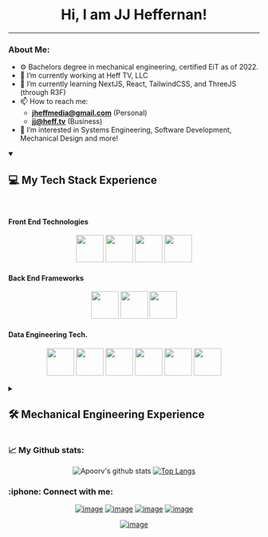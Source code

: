 <div align="center">
<h1>Hi, I am JJ Heffernan!</h1>
</div>
 
<hr/>

### About Me:
- ⚙️ Bachelors degree in mechanical engineering, certified EiT as of 2022.
- 🔭 I’m currently working at Heff TV, LLC
- 🌱 I’m currently learning NextJS, React, TailwindCSS, and ThreeJS (through R3F)<!-- OLD Learning experience: PySpark, SQLAlchemy, Kafka, Numpy/Pandas, HTML, Javascript, and a little PostgreSQL -->
- 📫 How to reach me: 
  - **[jheffmedia@gmail.com](mailto:jheffmedia@gmail.com)** (Personal)
  - **[jj@heff.tv](mailto:jj@heff.tv)** (Business)
- 👀 I’m interested in Systems Engineering, Software Development, Mechanical Design and more! 

<details open>
 <summary>
  
  ## 💻 My Tech Stack Experience
 
 </summary>
 <br>
 
 #### Front End Technologies
<p align="center">
 <img src="https://cdn.jsdelivr.net/gh/devicons/devicon/icons/javascript/javascript-original.svg" width="55"/>
 <img src="https://cdn.jsdelivr.net/gh/devicons/devicon/icons/react/react-original.svg" width="55"/>
 <img src="https://cdn.jsdelivr.net/gh/devicons/devicon/icons/bootstrap/bootstrap-original.svg" width="55"/>
 <img src="https://cdn.jsdelivr.net/gh/devicons/devicon/icons/tailwindcss/tailwindcss-plain.svg" width="55"/>
 </p>
 
#### Back End Frameworks
<p align="center">
 <img src="https://cdn.jsdelivr.net/gh/devicons/devicon/icons/django/django-plain.svg" width="55"/>
 <img src="https://cdn.jsdelivr.net/gh/devicons/devicon/icons/flask/flask-original.svg" width="55"/>
 <img src="https://cdn.jsdelivr.net/gh/devicons/devicon/icons/nodejs/nodejs-original.svg" width="55"/>
 </p>
 
#### Data Engineering Tech.
<p align="center">
 <img src="https://cdn.jsdelivr.net/gh/devicons/devicon/icons/python/python-original.svg" width="55"/>
 <img src="https://cdn.jsdelivr.net/gh/devicons/devicon/icons/jupyter/jupyter-original.svg" width="55"/>
 <img src="https://cdn.jsdelivr.net/gh/devicons/devicon/icons/pandas/pandas-original.svg" width="55"/>
 <img src="https://cdn.jsdelivr.net/gh/devicons/devicon/icons/numpy/numpy-original.svg" width="55"/>
 <img src="https://cdn.jsdelivr.net/gh/devicons/devicon/icons/postgresql/postgresql-original.svg" width="55"/>
 <img src="https://cdn.jsdelivr.net/gh/devicons/devicon/icons/apachekafka/apachekafka-original.svg" width="55"/>
 </p>

<details>
 <summary> 
  
  ## 🛠️ Mechanical Engineering Experience
  
 </summary>
 <br>
 
 <!-- #### Mechanical Design Software
<p align="center">
 <img src="https://cdn.jsdelivr.net/gh/devicons/devicon/icons/blender/blender-original.svg" width="55"/>
 </p>
 --> 
 <!--
 #### 3D Design Software
 <p align="center">
 <img src="https://cdn.jsdelivr.net/gh/devicons/devicon/icons/matlab/matlab-original.svg" width="55"/>
 <img src="https://cdn.jsdelivr.net/gh/devicons/devicon/icons/arduino/arduino-original.svg" width="55"/>
 <img src="https://cdn.jsdelivr.net/gh/devicons/devicon/icons/raspberrypi/raspberrypi-original.svg" width="55"/>
 <img src="https://cdn.jsdelivr.net/gh/devicons/devicon/icons/cplusplus/cplusplus-original.svg" width="55"/>
 </p>
 --> 
 #### Microcontrollers & Systems Development
<p align="center">
 <img src="https://cdn.jsdelivr.net/gh/devicons/devicon/icons/matlab/matlab-original.svg" width="55"/>
 <img src="https://cdn.jsdelivr.net/gh/devicons/devicon/icons/arduino/arduino-original.svg" width="55"/>
 <img src="https://cdn.jsdelivr.net/gh/devicons/devicon/icons/raspberrypi/raspberrypi-original.svg" width="55"/>
 <img src="https://cdn.jsdelivr.net/gh/devicons/devicon/icons/cplusplus/cplusplus-original.svg" width="55"/>
 </p>
</details>
 
  
</details>
<!--  ### :file_folder: Fullstack Projects:
 <div align="center">
<p align="center">
 <img src="https://cdn.jsdelivr.net/gh/devicons/devicon/icons/python/python-original.svg" width="55"/>
 <img src="https://cdn.jsdelivr.net/gh/devicons/devicon/icons/django/django-plain.svg" width="55"/>
 <img src="https://cdn.jsdelivr.net/gh/devicons/devicon/icons/flask/flask-original.svg" width="55"/>
 <img src="https://cdn.jsdelivr.net/gh/devicons/devicon/icons/jupyter/jupyter-original.svg" width="55"/>
 <img src="https://cdn.jsdelivr.net/gh/devicons/devicon/icons/pandas/pandas-original.svg" width="55"/>
 <img src="https://cdn.jsdelivr.net/gh/devicons/devicon/icons/numpy/numpy-original.svg" width="55"/>
 <img src="https://cdn.jsdelivr.net/gh/devicons/devicon/icons/postgresql/postgresql-original.svg" width="55"/>
 <img src="https://cdn.jsdelivr.net/gh/devicons/devicon/icons/apachekafka/apachekafka-original.svg" width="55"/>
 <img src="https://cdn.jsdelivr.net/gh/devicons/devicon/icons/bootstrap/bootstrap-original.svg" width="55"/>
 <img src="https://cdn.jsdelivr.net/gh/devicons/devicon/icons/javascript/javascript-original.svg" width="55"/>
 <img src="https://cdn.jsdelivr.net/gh/devicons/devicon/icons/matlab/matlab-original.svg" width="55"/>
 <img src="https://cdn.jsdelivr.net/gh/devicons/devicon/icons/arduino/arduino-original.svg" width="55"/>
 <img src="https://cdn.jsdelivr.net/gh/devicons/devicon/icons/raspberrypi/raspberrypi-original.svg" width="55"/>
 </p>


  [<img src="https://i.imgur.com/ggaxN9V.jpg" width="250" height="200"/>](https://auto.heff.world/)
  [<img src="https://i.imgur.com/EXoqslQ.png" width="250" height="200"/>](https://www.heff.tv/)
  
 </div> -->
 
 ### :chart_with_upwards_trend: My Github stats:
 <div align="center">
 
![Apoorv's github stats](https://github-readme-stats.vercel.app/api?username=jjheffernan&show_icons=true&title_color=ffc857&icon_color=8ac926&text_color=daf7dc&bg_color=151515&hide=["stars"])
[![Top Langs](https://github-readme-stats.vercel.app/api/top-langs/?username=jjheffernan&layout=compact&text_color=daf7dc&bg_color=151515)](https://github.com/anuraghazra/github-readme-stats)
 
 </div>

<h3>:iphone: Connect with me:</h3>
<div align="center">
 
<!-- [![image](https://img.shields.io/badge/Facebook-0077B5?style=for-the-badge&logo=Facebook&logoColor=white)](https://www.facebook.com/) -->
[![image](https://img.shields.io/badge/LinkedIn-0077B5?style=for-the-badge&logo=linkedin&logoColor=white)](https://www.linkedin.com/in/jjheffernan/)
[![image](https://img.shields.io/badge/Instagram-E4405F?style=for-the-badge&logo=instagram&logoColor=white)](https://www.instagram.com/jheffmedia/)
[![image](https://img.shields.io/badge/YouTube-FF0000?style=for-the-badge&logo=youtube&logoColor=white)](https://www.youtube.com/jheffmedia/)
[![image](https://img.shields.io/badge/Gmail-D14836?style=for-the-badge&logo=gmail&logoColor=white)](mailto:jheffmedia@gmail.com) 
</div>
<div align="center">
 
 [![image](https://img.shields.io/github/followers/jjheffernan.svg?style=social&label=Follow&maxAge=2592000)](https://github.com/jjheffernan/)

</div>
<!---
jjheffernan/jjheffernan is a ✨ special ✨ repository because its `README.md` (this file) appears on your GitHub profile.
You can click the Preview link to take a look at your changes.

- 👋 Hi, I’m @jjheffernan
- 🔭 I’m currently working on ...
- 👀 I’m interested in ...
- 🌱 I’m currently learning ...
- 👯 I’m looking to collaborate on ...
- 💞️ I’m looking to collaborate on ...
- 🤔 I’m looking for help with ...
- 💬 Ask me about ...
- 📫 How to reach me: ...
- 😄 Pronouns: ...
- ⚡ Fun fact: ...

icons:
https://github.com/devicons/devicon/tree/master/icons

--->
